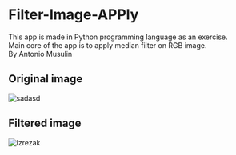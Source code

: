 # Filter-Image-APPly

This app is made in Python programming language as an exercise.  
Main core of the app is to apply median filter on RGB image.  
By Antonio Musulin  

## Original image  
![sadasd](https://user-images.githubusercontent.com/62606515/137908715-62ce292f-9a3a-4c93-a605-7b9223a626ce.PNG)

## Filtered image
![Izrezak](https://user-images.githubusercontent.com/62606515/137908744-846f7cba-d8ce-4883-bdc7-cac181815f26.PNG)

